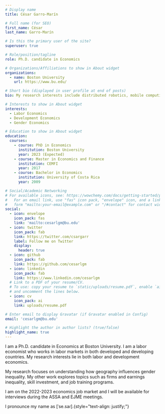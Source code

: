 ```yaml
---
# Display name
title: César Garro-Marín

# Full name (for SEO)
first_name: César
last_name: Garro-Marín

# Is this the primary user of the site?
superuser: true

# Role/position/tagline
role: Ph.D. candidate in Economics

# Organizations/Affiliations to show in About widget
organizations:
  - name: Boston University
    url: https://www.bu.edu/

# Short bio (displayed in user profile at end of posts)
bio: My research interests include distributed robotics, mobile computing and programmable matter.

# Interests to show in About widget
interests:
  - Labor Economics
  - Development Economics
  - Gender Economics

# Education to show in About widget
education:
  courses:
    - course: PhD in Economics
      institution: Boston University
      year: 2023 (Expected)
    - course: Master in Economics and Finance
      institution: CEMFI
      year: 2017
    - course: Bachelor in Economics
      institution: University of Costa Rica
      year: 2009

# Social/Academic Networking
# For available icons, see: https://wowchemy.com/docs/getting-started/page-builder/#icons
#   For an email link, use "fas" icon pack, "envelope" icon, and a link in the
#   form "mailto:your-email@example.com" or "/#contact" for contact widget.
social:
  - icon: envelope
    icon_pack: fas
    link: 'mailto:cesarlgm@bu.edu'
  - icon: twitter
    icon_pack: fab
    link: https://twitter.com/csargarr
    label: Follow me on Twitter
    display:
      header: true
  - icon: github
    icon_pack: fab
    link: https://github.com/cesarlgm
  - icon: linkedin
    icon_pack: fab
    link: https://www.linkedin.com/cesarlgm
  # Link to a PDF of your resume/CV.
  # To use: copy your resume to `static/uploads/resume.pdf`, enable `ai` icons in `params.yaml`,
  # and uncomment the lines below.
  - icon: cv
    icon_pack: ai
    link: uploads/resume.pdf

# Enter email to display Gravatar (if Gravatar enabled in Config)
email: 'cesarlgm@bu.edu'

# Highlight the author in author lists? (true/false)
highlight_name: true
---
```


I am a Ph.D. candidate in Economics at Boston University. I am a labor economist who works in labor markets in both developed and developing countries. My research interests lie in both labor and development economics.


My research focuses on understanding how geography influences gender inequality. My other work explores topics such as firms and earnings inequality, skill investment, and job training programs. 


I am on the 2022-2023 economics job market and I will be available for interviews during the ASSA and EJME meetings.


I pronounce my name as [ˈse.saɾ].{style="text-align: justify;"}

